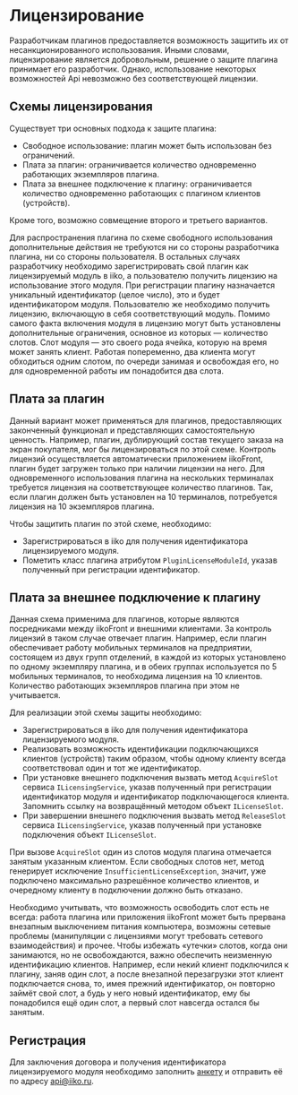 ﻿# Лицензирование #

Разработчикам плагинов предоставляется возможность защитить их от несанкционированного использования. Иными словами, лицензирование является добровольным, решение о защите плагина принимает его разработчик. Однако, использование некоторых возможностей Api невозможно без соответствующей лицензии.

## Схемы лицензирования ##

Существует три основных подхода к защите плагина:

- Свободное использование: плагин может быть использован без ограничений.
- Плата за плагин: ограничивается количество одновременно работающих экземпляров плагина.
- Плата за внешнее подключение к плагину: ограничивается количество одновременно работающих с плагином клиентов (устройств).

Кроме того, возможно совмещение второго и третьего вариантов.

Для распространения плагина по схеме свободного использования дополнительные действия не требуются ни со стороны разработчика плагина, ни со стороны пользователя. В остальных случаях разработчику необходимо зарегистрировать свой плагин как лицензируемый модуль в iiko, а пользователю получить лицензию на использование этого модуля. При регистрации плагину назначается уникальный идентификатор (целое число), это и будет идентификатором модуля. Пользователю же необходимо получить лицензию, включающую в себя соответствующий модуль. Помимо самого факта включения модуля в лицензию могут быть установлены дополнительные ограничения, основное из которых — количество слотов. Слот модуля — это своего рода ячейка, которую на время может занять клиент. Работая попеременно, два клиента могут обходиться одним слотом, по очереди занимая и освобождая его, но для одновременной работы им понадобится два слота.

## Плата за плагин ##

Данный вариант может применяться для плагинов, предоставляющих законченный функционал и представляющих самостоятельную ценность. Например, плагин, дублирующий состав текущего заказа на экран покупателя, мог бы лицензироваться по этой схеме. Контроль лицензий осуществляется автоматически приложением iikoFront, плагин будет загружен только при наличии лицензии на него. Для одновременного использования плагина на нескольких терминалах требуется лицензия на соответствующее количество плагинов. Так, если плагин должен быть установлен на 10 терминалов, потребуется лицензия на 10 экземпляров плагина.

Чтобы защитить плагин по этой схеме, необходимо:

- Зарегистрироваться в iiko для получения идентификатора лицензируемого модуля.
- Пометить класс плагина атрибутом `PluginLicenseModuleId`, указав полученный при регистрации идентификатор.

## Плата за внешнее подключение к плагину ##
Данная схема применима для плагинов, которые являются посредниками между iikoFront и внешними клиентами. За контроль лицензий в таком случае отвечает плагин. Например, если плагин обеспечивает работу мобильных терминалов на предприятии, состоящем из двух групп отделений, в каждой из которых установлено по одному экземпляру плагина, и в обеих группах используется по 5 мобильных терминалов, то необходима лицензия на 10 клиентов. Количество работающих экземпляров плагина при этом не учитывается.

Для реализации этой схемы защиты необходимо:

- Зарегистрироваться в iiko для получения идентификатора лицензируемого модуля.
- Реализовать возможность идентификации подключающихся клиентов (устройств) таким образом, чтобы одному клиенту всегда соответствовал один и тот же идентификатор.
- При установке внешнего подключения вызвать метод `AcquireSlot` сервиса `ILicensingService`, указав полученный при регистрации идентификатор модуля и идентификатор подключающегося клиента. Запомнить ссылку на возвращённый методом объект `ILicenseSlot`.
- При завершении внешнего подключения вызвать метод `ReleaseSlot` сервиса `ILicensingService`, указав полученный при установке подключения объект `ILicenseSlot`.

При вызове `AcquireSlot` один из слотов модуля плагина отмечается занятым указанным клиентом. Если свободных слотов нет, метод генерирует исключение `InsufficientLicenseException`, значит, уже подключено максимально разрешённое количество клиентов, и очередному клиенту в подключении должно быть отказано.

Необходимо учитывать, что возможность освободить слот есть не всегда: работа плагина или приложения iikoFront может быть прервана внезапным выключением питания компьютера, возможны сетевые проблемы (манипуляции с лицензиями могут требовать сетевого взаимодействия) и прочее. Чтобы избежать «утечки» слотов, когда они занимаются, но не освобождаются, важно обеспечить неизменную идентификацию клиентов. Например, если некий клиент подключился к плагину, заняв один слот, а после внезапной перезагрузки этот клиент подключается снова, то, имея прежний идентификатор, он повторно займёт свой слот, а будь у него новый идентификатор, ему бы понадобился ещё один слот, а первый слот навсегда остался бы занятым.

## Регистрация ##
Для заключения договора и получения идентификатора лицензируемого модуля необходимо заполнить [анкету](http://api.iiko.ru/html_doc/WDoc/ConnectProgram.docx) и отправить её по адресу [api@iiko.ru](mailto:api@iiko.ru).